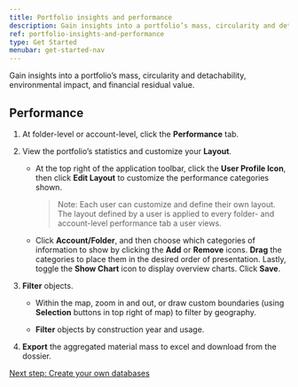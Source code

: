 ```yaml
---
title: Portfolio insights and performance
description: Gain insights into a portfolio’s mass, circularity and detachability, environmental impact, and financial residual value
ref: portfolio-insights-and-performance
type: Get Started
menubar: get-started-nav
---
```


Gain insights into a portfolio’s mass, circularity and detachability, environmental impact, and financial residual value.

## Performance

1. At folder-level or account-level, click the **Performance** tab.
1. View the portfolio’s statistics and customize your **Layout**.
   * At the top right of the application toolbar, click the **User Profile Icon**, then click **Edit Layout** to customize the performance categories shown.
     > Note: Each user can customize and define their own layout. The layout defined by a user is applied to every folder- and account-level performance tab a user views.
    
    * Click **Account/Folder**, 
    and then choose which categories of information to show by clicking the **Add** or **Remove** icons. **Drag** the categories to place them in the desired order of presentation. Lastly, toggle the **Show Chart** icon to display overview charts. Click **Save**.

1. **Filter** objects.
   
   * Within the map, zoom in and out, or draw custom boundaries (using **Selection** buttons in top right of map) to filter by geography.
   
   * **Filter** objects by construction year and usage.
1. **Export** the aggregated material mass to excel and download from the dossier.

<a class="next-button" href="../get-started/create-your-own-databases-with-custom-materials-and-products">Next step: Create your own databases</a>